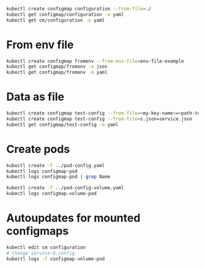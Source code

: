 ```sh
kubectl create configmap configuration --from-file=./
kubectl get configmap/configuration -o yaml
kubectl get cm/configuration -o yaml
```

# From env file
```sh
kubectl create configmap fromenv --from-env-file=env-file-example
kubectl get configmap/fromenv -o json
kubectl get configmap/fromenv -o yaml
```
# Data as file

```sh
kubectl create configmap test-config --from-file=<my-key-name>=<path-to-file>
kubectl create configmap test-config --from-file=s.json=service.json
kubectl get configmap/test-config -o yaml
```
# Create pods

```sh
kubectl create -f ../pod-config.yaml
kubectl logs configmap-pod
kubectl logs configmap-pod | grep Name
```

```sh
kubectl create -f ../pod-config-volume.yaml
kubectl logs configmap-volume-pod
```

# Autoupdates for mounted configmaps
```sh
kubectl edit cm configuration
# change service-b.config
kubectl logs -f configmap-volume-pod
```

